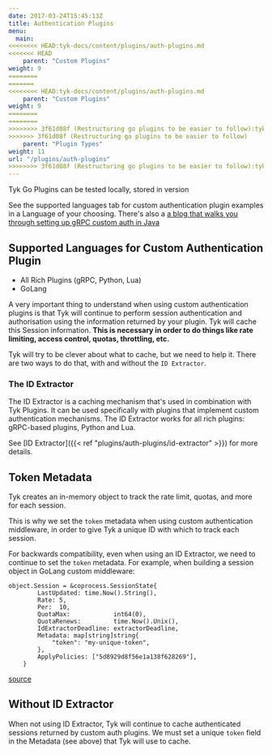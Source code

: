 ```yaml
---
date: 2017-03-24T15:45:13Z
title: Authentication Plugins
menu:
  main:
<<<<<<<< HEAD:tyk-docs/content/plugins/auth-plugins.md
<<<<<<< HEAD
    parent: "Custom Plugins"
weight: 9
========
=======
<<<<<<<< HEAD:tyk-docs/content/plugins/auth-plugins.md
    parent: "Custom Plugins"
weight: 9
========
========
>>>>>>>> 3f61d08f (Restructuring go plugins to be easier to follow):tyk-docs/content/plugins/plugin-types/auth-plugins/auth-plugins.md
>>>>>>> 3f61d08f (Restructuring go plugins to be easier to follow)
    parent: "Plugin Types"
weight: 11
url: "/plugins/auth-plugins"
>>>>>>>> 3f61d08f (Restructuring go plugins to be easier to follow):tyk-docs/content/plugins/plugin-types/auth-plugins/auth-plugins.md
---
```


Tyk Go Plugins can be tested locally, stored in version 


See the supported languages tab for custom authentication plugin examples in a Language of your choosing.  There's also a [a blog that walks you through setting up gRPC custom auth in  Java](https://tyk.io/how-to-setup-custom-authentication-middleware-using-grpc-and-java/)

## Supported Languages for Custom Authentication Plugin 
- All Rich Plugins (gRPC, Python, Lua)
- GoLang

A very important thing to understand when using custom authentication plugins is that Tyk will continue to perform session authentication and authorisation using the information returned by your plugin.  Tyk will cache this Session information.  **This is necessary in order to do things like rate limiting, access control, quotas, throttling, etc.**

Tyk will try to be clever about what to cache, but we need to help it. There are two ways to do that, with and without the `ID Extractor`.

### The ID Extractor 
The ID Extractor is a caching mechanism that's used in combination with Tyk Plugins. It can be used specifically with plugins that implement custom authentication mechanisms. The ID Extractor works for all rich plugins: gRPC-based plugins, Python and Lua.

See [ID Extractor]({{< ref "plugins/auth-plugins/id-extractor" >}}) for more details.

## Token Metadata
Tyk creates an in-memory object to track the rate limit, quotas, and more for each session. 

This is why we set the `token` metadata when using custom authentication middleware, in order to give Tyk a unique ID with which to track each session.

For backwards compatibility, even when using an ID Extractor, we need to continue to set the `token` metadata.  For example, when building a session object in GoLang custom middleware:

```{.copyWrapper}
object.Session = &coprocess.SessionState{
        LastUpdated: time.Now().String(),
        Rate: 5,
        Per:  10,
        QuotaMax:            int64(0),
        QuotaRenews:         time.Now().Unix(),
        IdExtractorDeadline: extractorDeadline,
        Metadata: map[string]string{
            "token": "my-unique-token",
        },
        ApplyPolicies: ["5d8929d8f56e1a138f628269"],
    }
```
[source](https://github.com/TykTechnologies/tyk-grpc-go-basicauth-jwt/blob/master/main.go#L102)

## Without ID Extractor
When not using ID Extractor, Tyk will continue to cache authenticated sessions returned by custom auth plugins.  We must set a unique `token` field in the Metadata (see above) that Tyk will use to cache.